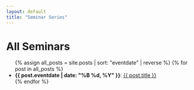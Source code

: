 ```yaml
---
layout: default
title: "Seminar Series"
---
```


# All Seminars

<ul>
{% assign all_posts = site.posts | sort: "eventdate" | reverse %}
{% for post in all_posts %}
  <li>
    <strong>{{ post.eventdate | date: "%B %d, %Y" }}</strong>:
    <a href="{{ site.baseurl }}{{ post.url }}">{{ post.title }}</a>
  </li>
{% endfor %}
</ul>
